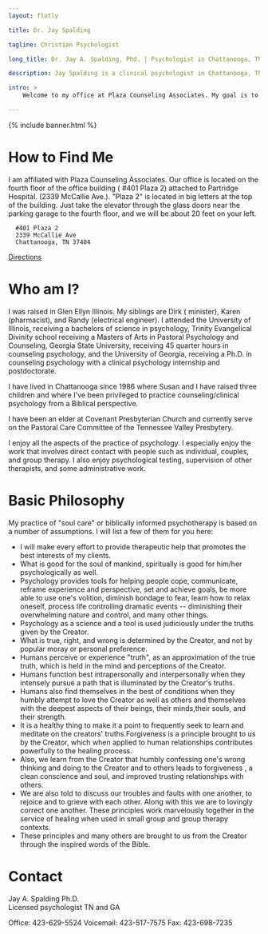 ```yaml
---
layout: flatly

title: Dr. Jay Spalding

tagline: Christian Psychologist

long_title: Dr. Jay A. Spalding, Phd. | Psychologist in Chattanooga, TN

description: Jay Spalding is a clinical psychologist in Chattanooga, TN providing professional counseling with a Christian world view.

intro: >
    Welcome to my office at Plaza Counseling Associates. My goal is to provide you with a warm, safe, professional environment in which you can explore and find help for personal and relational issues. I pledge myself to the care and well-being of those who come to see me. I seek to be nonjudgmental and fair, not taking sides in relational matters. I always share with my clients during the initial session that I attempt to approach life through a Christian world and life view. Most of my clients have wanted a spiritual or Christian foundation to their counseling process. I think of it as "soul care." For those who desire this I seek to help them ground their lifestyle and relational patterns on Biblical principles. For those who do not desire this, I seek to provide the same professional services without pressure to process issues directly from a religious perspective. 

---
```


{% include banner.html %}

# How to Find Me
I am affiliated with Plaza Counseling Associates.  Our office is located on the fourth floor of the office building ( #401 Plaza 2) attached to Partridge Hospital.  (2339 McCallie Ave.).  "Plaza 2" is located in big letters at the top of the building.  Just take the elevator through the glass doors near the parking garage to the fourth floor, and we will be about 20 feet on your left.

<div class="well">

      #401 Plaza 2
      2339 McCallie Ave
      Chattanooga, TN 37404

</div>

[Directions](http://maps.google.com/maps?rlz=1C1LENP_enUS484US484&es_sm=93&q=2339+McCallie+Ave.&um=1&ie=UTF-8&hq=&hnear=0x8860675356ce8bef:0xe519c7e6c608efca,2339+McCallie+Ave,+Chattanooga,+TN+37404&gl=us&daddr=2339+McCallie+Ave,+Chattanooga,+TN+37404&sa=X&ei=EiJ8U6O6LPDlsATg2IHoCg&ved=0CCsQwwUwAA "Directions to 2339 McCallie Ave")

# Who am I?
I was raised in Glen Ellyn Illinois.  My siblings are Dirk ( minister), Karen (pharmacist), and Randy (electrical engineer).  I attended the University of Illinois, receiving a bachelors of science in psychology, Trinity Evangelical Divinity school receiving a Masters of Arts in Pastoral Psychology and Counseling, Georgia State University, receiving 45 quarter hours in counseling psychology, and the University of Georgia, receiving a Ph.D. in counseling psychology with a clinical psychology internship and postdoctorate.

I have lived in Chattanooga since 1986 where Susan and I have raised three children and where I've been privileged to practice counseling/clinical psychology from a Biblical perspective.

I have been an elder at Covenant Presbyterian Church and currently serve on the Pastoral Care Committee of the Tennessee Valley Presbytery.

I enjoy all the aspects of the practice of psychology.  I especially enjoy the work that involves direct contact with people such as individual, couples, and group therapy.  I also enjoy psychological testing, supervision of other therapists, and  some administrative work.

# Basic Philosophy

My practice of "soul care" or biblically informed psychotherapy is based on a number of assumptions. I will list a few of them for you here:

- I will make every effort to provide therapeutic help that promotes the best interests of my clients.
- What is good for the soul of mankind, spiritually is good for him/her psychologically as well.
- Psychology provides tools for helping people cope, communicate, reframe experience and perspective, set and achieve goals, be more able to use one's volition, diminish bondage to fear, learn how to relax oneself, process life controlling dramatic events -- diminishing their overwhelming nature and control, and many other things.
- Psychology as a science and a tool is used judiciously under the truths given by the Creator.
- What is true, right, and wrong is determined by the Creator, and not by popular moray or personal preference.
- Humans perceive or experience "truth", as an approximation of the true truth, which is held in the mind and perceptions of the Creator.
- Humans function best intrapersonally and interpersonally when they intensely pursue a path that is illuminated by the Creator's truths.
- Humans also find themselves in the best of conditions when they humbly attempt to love the Creator as well as others and themselves with the deepest aspects of their beings, their minds,their souls, and their strength.
- It is a healthy thing to make it a point to frequently seek to learn and meditate on the creators' truths.Forgiveness is a principle brought to us by the Creator, which when applied to human relationships contributes powerfully to the healing process.
- Also, we learn from the Creator that humbly confessing one's wrong thinking and doing to the Creator and to others leads to forgiveness , a clean conscience and soul, and improved trusting relationships with others.
- We are also told to discuss our troubles and faults with one another, to rejoice and to grieve with each other.  Along with this we are to lovingly correct one another.  These principles work marvelously together in the service of healing when used in small group and group therapy contexts.
- These principles and many others are brought to us from the Creator through the inspired words of the Bible.

# Contact

Jay A. Spalding Ph.D.  
Licensed psychologist TN and GA

Office: 423-629-5524
Voicemail: 423-517-7575
Fax: 423-698-7235
